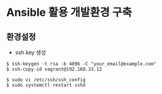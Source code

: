 # Ansible 활용 개발환경 구축
## 환경설정
  - ssh key 생성

  ```
  $ ssh-keygen -t rsa -b 4096 -C "your_email@example.com"
  $ ssh-copy-id vagrant@192.168.33.12
  ```

  ```
  $ sudo vi /etc/ssh/ssh_config
  $ sudo systemctl restart sshd
  ```